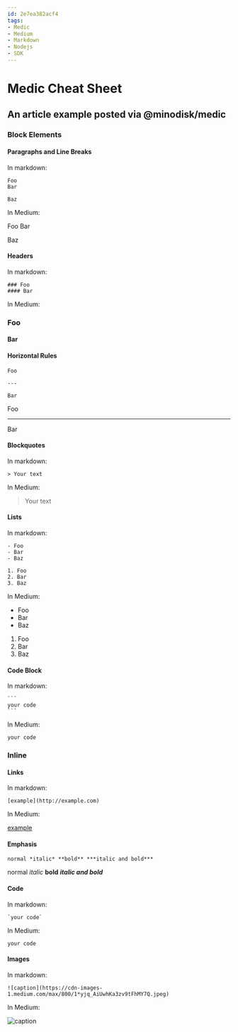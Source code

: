 ```yaml
---
id: 2e7ea382acf4
tags:
- Medic
- Medium
- Markdown
- Nodejs
- SDK
---
```


# Medic Cheat Sheet
## An article example posted via @minodisk/medic

### Block Elements

#### Paragraphs and Line Breaks

In markdown:

```
Foo
Bar

Baz
```

In Medium:

Foo
Bar

Baz

#### Headers

In markdown:

```
### Foo
#### Bar
```

In Medium:

### Foo
#### Bar

#### Horizontal Rules

```
Foo

---

Bar
```

Foo

---

Bar

#### Blockquotes

In markdown:

```
> Your text
```

In Medium:

> Your text

#### Lists

In markdown:

```
- Foo
- Bar
- Baz

1. Foo
2. Bar
3. Baz
```

In Medium:

- Foo
- Bar
- Baz

1. Foo
2. Bar
3. Baz

#### Code Block

In markdown:

    ```
    your code
    ```

In Medium:

```
your code
```

### Inline

#### Links

In markdown:

```
[example](http://example.com)
```

In Medium:

[example](http://example.com)

#### Emphasis

```
normal *italic* **bold** ***italic and bold***
```

normal *italic* **bold** ***italic and bold***

#### Code

In markdown:

    `your code`

In Medium:

`your code`

#### Images

In markdown:

```
![caption](https://cdn-images-1.medium.com/max/800/1*yjq_AiUwhKa3zv9tFhMY7Q.jpeg)
```

In Medium:

![caption](https://cdn-images-1.medium.com/max/800/1*yjq_AiUwhKa3zv9tFhMY7Q.jpeg)
